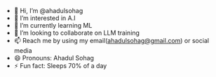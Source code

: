 - 👋 Hi, I’m @ahadulsohag
- 👀 I’m interested in A.I
- 🌱 I’m currently learning ML
- 💞️ I’m looking to collaborate on LLM training
- 📫 Reach me by using my email(ahadulsohag@gmail.com) or social media
- 😄 Pronouns: Ahadul Sohag
- ⚡ Fun fact: Sleeps 70% of a day

<!---
ahadulsohag/ahadulsohag is a ✨ special ✨ repository because its `README.md` (this file) appears on your GitHub profile.
You can click the Preview link to take a look at your changes.
--->
